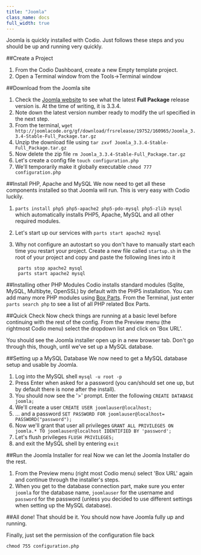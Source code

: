 ```yaml
---
title: "Joomla"
class_name: docs
full_width: true
---
```


Joomla is quickly installed with Codio. Just follows these steps and you should be up and running very quickly.

##Create a Project

1. From the Codio Dashboard, create a new Empty template project. 
1. Open a Terminal window from the Tools->Terminal window

##Download from the Joomla site

1. Check the [Joomla website](http://joomlacode.org/gf/project/joomla/frs) to see what the latest **Full Package** release version is. At the time of writing, it is 3.3.4.
1. Note down the latest version number ready to modify the url specified in the next step.
1. From the terminal, `wget http://joomlacode.org/gf/download/frsrelease/19752/160965/Joomla_3.3.4-Stable-Full_Package.tar.gz` 
1. Unzip the download file using `tar zxvf Joomla_3.3.4-Stable-Full_Package.tar.gz`
1. Now delete the zip file `rm Joomla_3.3.4-Stable-Full_Package.tar.gz`
1. Let's create a config file `touch configuration.php`
1. We'll temporarily make it globally executable `chmod 777 configuration.php`

##Install PHP, Apache and MySQL
We now need to get all these components installed so that Joomla will run. This is very easy with Codio luckily.

1. `parts install php5 php5-apache2 php5-pdo-mysql php5-zlib mysql ` which automatically installs PHP5, Apache, MySQL and all other required modules.
1. Let's start up our services with `parts start apache2 mysql`
1. Why not configure an autostart so you don't have to manually start each time you restart your project. Create a new file called `startup.sh` in the root of your project and copy and paste the following lines into it

        parts stop apache2 mysql
        parts start apache2 mysql

##Installing other PHP Modules
Codio installs standard modules (Sqlite, MySQL, Multibyte, OpenSSL) by default with the PHP5 installation. You can add many more PHP modules using [Box Parts](/docs/boxes/box-parts). From the Terminal, just enter `parts search php` to see a list of all PHP related Box Parts.

##Quick Check
Now check things are running at a basic level before continuing with the rest of the config. From the Preview menu (the rightmost Codio menu) select the dropdown list and click on 'Box URL'. 

You should see the Joomla installer open up in a new browser tab. Don't go through this, though, until we've set up a MySQL database.

##Setting up a MySQL Database
We now need to get a MySQL database setup and usable by Joomla.

1. Log into the MySQL shell `mysql -u root -p`
1. Press Enter when asked for a password (you can/should set one up, but by default there is none after the install).
1. You should now see the '>' prompt. Enter the following `CREATE DATABASE joomla;`
1. We'll create a user `CREATE USER joomlauser@localhost;`
1. ... and a password `SET PASSWORD FOR joomlauser@localhost= PASSWORD("password");`
1. Now we'll grant that user all privileges `GRANT ALL PRIVILEGES ON joomla.* TO joomlauser@localhost IDENTIFIED BY 'password';`
1. Let's flush privileges `FLUSH PRIVILEGES;`
1. and exit the MySQL shell by entering `exit`

##Run the Joomla Installer for real
Now we can let the Joomla Installer do the rest. 

1. From the Preview menu (right most Codio menu) select 'Box URL' again and continue through the installer's steps.
1. When you get to the database connection part, make sure you enter `joomla` for the database name, `joomlauser` for the username and `password` for the password (unless you decided to use different settings when setting up the MySQL database).

##All done!
That should be it. You should now have Joomla fully up and running.

Finally, just set the permission of the configuration file back 

    chmod 755 configuration.php

